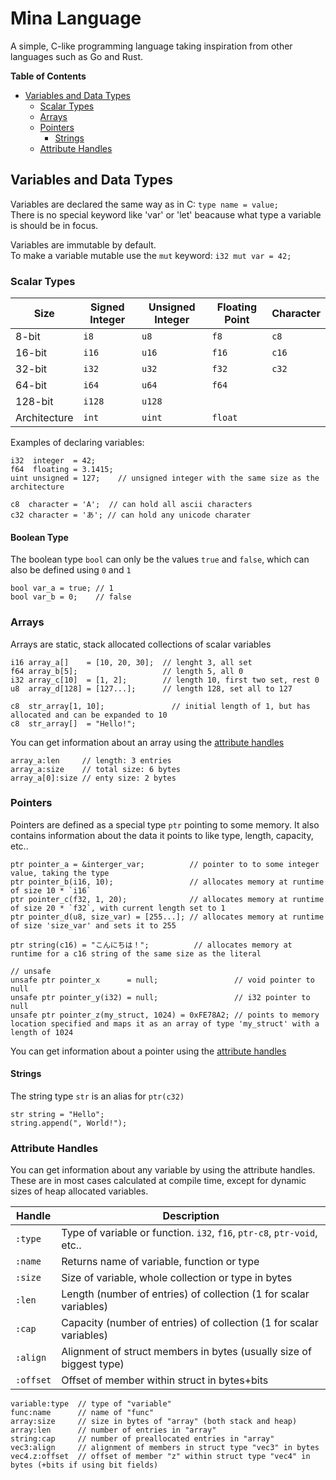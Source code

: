 
# Mina Language
A simple, C-like programming language taking inspiration from other languages such as Go and Rust.


**Table of Contents**
- [Variables and Data Types](#variables-and-data-types)
  - [Scalar Types](#scalar-types)
  - [Arrays](#arrays)
  - [Pointers](#pointers)
    - [Strings](#strings)
  - [Attribute Handles](#attribute-handles)


## Variables and Data Types
Variables are declared the same way as in C: `type name = value;`    
There is no special keyword like 'var' or 'let' beacause what type a variable is should be in focus.

Variables are immutable by default.    
To make a variable mutable use the `mut` keyword: `i32 mut var = 42;`


### Scalar Types
| Size | Signed Integer | Unsigned Integer | Floating Point | Character |
| ------ | ------ | ------ | ------ | ------ |
| 8-bit  | `i8`   | `u8`   | `f8`   | `c8`   |
| 16-bit | `i16`  | `u16`  | `f16`  | `c16`  |
| 32-bit | `i32`  | `u32`  | `f32`  | `c32`  |
| 64-bit | `i64`  | `u64`  | `f64`  |
| 128-bit | `i128` | `u128` |
| Architecture | `int` | `uint` | `float`

Examples of declaring variables:

```mina
i32  integer  = 42;
f64  floating = 3.1415;
uint unsigned = 127;    // unsigned integer with the same size as the architecture
```

```mina
c8  character = 'A';  // can hold all ascii characters
c32 character = 'あ'; // can hold any unicode charater
```

#### Boolean Type
The boolean type `bool` can only be the values `true` and `false`, which can also be defined using `0` and `1`

```mina
bool var_a = true; // 1
bool var_b = 0;    // false
```

### Arrays
Arrays are static, stack allocated collections of scalar variables
```mina
i16 array_a[]    = [10, 20, 30];  // lenght 3, all set
f64 array_b[5];                   // length 5, all 0
i32 array_c[10]  = [1, 2];        // length 10, first two set, rest 0
u8  array_d[128] = [127...];      // length 128, set all to 127

c8  str_array[1, 10];               // initial length of 1, but has allocated and can be expanded to 10
c8  str_array[]  = "Hello!";
```
You can get information about an array using the [attribute handles](#attribute-handles)
```mina
array_a:len     // length: 3 entries
array_a:size    // total size: 6 bytes
array_a[0]:size // enty size: 2 bytes
```


### Pointers
Pointers are defined as a special type `ptr` pointing to some memory. It also contains information about the data it points to like type, length, capacity, etc..

```mina
ptr pointer_a = &interger_var;          // pointer to to some integer value, taking the type
ptr pointer_b(i16, 10);                 // allocates memory at runtime of size 10 * `i16`
ptr pointer_c(f32, 1, 20);              // allocates memory at runtime of size 20 * `f32`, with current length set to 1
ptr pointer_d(u8, size_var) = [255...]; // allocates memory at runtime of size 'size_var' and sets it to 255

ptr string(c16) = "こんにちは！";          // allocates memory at runtime for a c16 string of the same size as the literal

// unsafe
unsafe ptr pointer_x      = null;                 // void pointer to null
unsafe ptr pointer_y(i32) = null;                 // i32 pointer to null
unsafe ptr pointer_z(my_struct, 1024) = 0xFE78A2; // points to memory location specified and maps it as an array of type 'my_struct' with a length of 1024
```
You can get information about a pointer using the [attribute handles](#attribute-handles)


#### Strings
The string type `str` is an alias for `ptr(c32)`
```mina
str string = "Hello";
string.append(", World!");
```


### Attribute Handles
You can get information about any variable by using the attribute handles. These are in most cases calculated at compile time, except for dynamic sizes of heap allocated variables.

| Handle | Description |
| ------ | ------ |
| `:type` | Type of variable or function. `i32`, `f16`, `ptr-c8`, `ptr-void`, etc.. |
| `:name` | Returns name of variable, function or type |
| `:size` | Size of variable, whole collection or type in bytes |
| `:len` | Length (number of entries) of collection (1 for scalar variables) |
| `:cap` | Capacity (number of entries) of collection (1 for scalar variables) |
| `:align` | Alignment of struct members in bytes (usually size of biggest type) |
| `:offset` | Offset of member within struct in bytes+bits |

```mina
variable:type  // type of "variable"
func:name      // name of "func"
array:size     // size in bytes of "array" (both stack and heap)
array:len      // number of entries in "array"
string:cap     // number of preallocated entries in "array"
vec3:align     // alignment of members in struct type "vec3" in bytes
vec4.z:offset  // offset of member "z" within struct type "vec4" in bytes (+bits if using bit fields)
```
